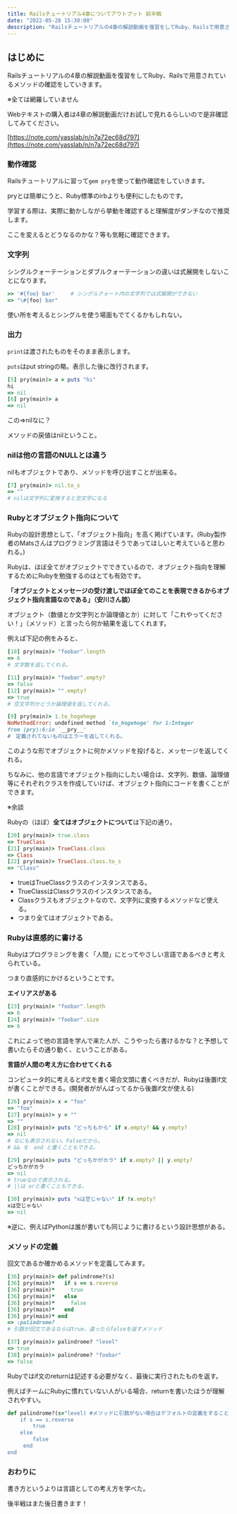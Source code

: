 ```yaml
---
title: Railsチュートリアル4章についてアウトプット 前半戦
date: "2022-05-28 15:30:00"
description: "Railsチュートリアルの4章の解説動画を復習をしてRuby、Railsで用意されているメソッドの確認をしていきます.."
---
```


## はじめに

Railsチュートリアルの4章の解説動画を復習をしてRuby、Railsで用意されているメソッドの確認をしていきます。

※全ては網羅していません

Webテキストの購入者は4章の解説動画だけお試しで見れるらしいので是非確認してみてください。

[https://note.com/yasslab/n/n7a72ec68d797](https://note.com/yasslab/n/n7a72ec68d797)

### 動作確認

Railsチュートリアルに習って`gem pry`を使って動作確認をしていきます。

pryとは簡単にうと、Ruby標準のirbよりも便利にしたものです。

学習する際は、実際に動かしながら挙動を確認すると理解度がダンチなので推奨します。

ここを変えるとどうなるのかな？等も気軽に確認できます。

### 文字列

シングルクォーテーションとダブルクォーテーションの違いは式展開をしないことになります。

```ruby
>> '#{foo} bar'     # シングルクォート内の文字列では式展開ができない
=> "\#{foo} bar"
```

使い所を考えるとシングルを使う場面もでてくるかもしれない。

### 出力

`print`は渡されたものをそのまま表示します。

`puts`はput stringの略。表示した後に改行されます。

```ruby
[5] pry(main)> a = puts "hi"
hi
=> nil
[6] pry(main)> a
=> nil
```

この⇒nilなに？

メソッドの戻値はnilということ。

### nilは他の言語のNULLとは違う

nilもオブジェクトであり、メソッドを呼び出すことが出来る。

```ruby
[7] pry(main)> nil.to_s
=> ""
# nilは文字列に変換すると空文字になる
```

### Rubyとオブジェクト指向について

Rubyの設計思想として、「オブジェクト指向」を高く掲げています。(Ruby製作者のMatsさんはプログラミング言語はそうであってほしいと考えていると思われる。)

Rubyは、ほぼ全てがオブジェクトでできているので、オブジェクト指向を理解するためにRubyを勉強するのはとても有効です。

**「オブジェクトとメッセージの受け渡しでほぼ全てのことを表現できるからオブジェクト指向言語なのである」（安川さん談）**

オブジェクト（数値とか文字列とか論理値とか）に対して「これやってください！」（メソッド）と言ったら何か結果を返してくれます。

例えば下記の例をみると、

```ruby
[10] pry(main)> "foobar".length
=> 6
# 文字数を返してくれる。

[11] pry(main)> "foobar".empty?
=> false
[12] pry(main)> "".empty?
=> true
# 空文字列かどうか論理値を返してくれる。

[9] pry(main)> 1.to_hogehoge
NoMethodError: undefined method `to_hogehoge' for 1:Integer
from (pry):6:in `__pry__'
#　定義されてないものはエラーを返してくれる。
```

このような形でオブジェクトに何かメソッドを投げると、メッセージを返してくれる。

ちなみに、他の言語でオブジェクト指向にしたい場合は、文字列、数値、論理値等にそれぞれクラスを作成していけば、オブジェクト指向にコードを書くことができます。

※余談

Rubyの（ほぼ）**全てはオブジェクトについて**は下記の通り。

```ruby
[20] pry(main)> true.class
=> TrueClass
[21] pry(main)> TrueClass.class
=> Class
[22] pry(main)> TrueClass.class.to_s
=> "Class"
```

- trueはTrueClassクラスのインスタンスである。
- TrueClassはClassクラスのインスタンスである。
- Classクラスもオブジェクトなので、文字列に変換するメソッドなど使える。
- つまり全てはオブジェクトである。

### Rubyは直感的に書ける

Rubyはプログラミングを書く「人間」にとってやさしい言語であるべきと考えられている。

つまり直感的にかけるということです。

**エイリアスがある**

```ruby
[23] pry(main)> "foobar".length
=> 6
[24] pry(main)> "foobar".size
=> 6
```

これによって他の言語を学んで来た人が、こうやったら書けるかな？と予想して書いたらその通り動く、ということがある。

**言語が人間の考え方に合わせてくれる**

コンピュータ的に考えるとif文を書く場合文頭に書くべきだが、Rubyは後置if文が書くことができる。(開発者ががんばってるから後置if文が使える)

```ruby
[26] pry(main)> x = "foo"
=> "foo"
[27] pry(main)> y = ""
=> ""
[28] pry(main)> puts "どっちもから" if x.empty? && y.empty?
=> nil
# なにも表示されない。Falseだから。
# && を　and と書くこともできる。

[29] pry(main)> puts "どっちかがカラ" if x.empty? || y.empty?
どっちかがカラ
=> nil
# trueなので表示される。
# ||は orと書くこともできる。

[30] pry(main)> puts "xは空じゃない" if !x.empty?
xは空じゃない
=> nil
```

※逆に、例えばPythonは誰が書いても同じように書けるという設計思想がある。

### メソッドの定義

回文であるか確かめるメソッドを定義してみます。

```ruby
[36] pry(main)> def palindrome?(s)
[36] pry(main)*   if s == s.reverse
[36] pry(main)*     true
[36] pry(main)*   else
[36] pry(main)*     false
[36] pry(main)*   end
[36] pry(main)* end
=> :palindrome?
# 引数が回文であるならばtrue、違ったらfalseを返すメソッド
```

```ruby
[37] pry(main)> palindrome? "level"
=> true
[38] pry(main)> palindrome? "foobar"
=> false
```

Rubyではif文のreturnは記述する必要がなく、最後に実行されたものを返す。

例えばチームにRubyに慣れていない人がいる場合、returnを書いたほうが理解されやすい。

```ruby
def palindrome?(s="level) #メソッドに引数がない場合はデフォルトの定義をすることもできる。
	if s == s.reverse
		true
	else
		false
	 end
end
```

### おわりに

書き方というよりは言語としての考え方を学べた。

後半戦はまた後日書きます！
